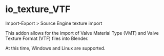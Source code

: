 # io_texture_VTF
Import-Export > Source Engine texture import

This addon allows for the import of Valve Material Type (VMT) and Valve Texture Format (VTF) files into Blender.

At this time, Windows and Linux are supported.
